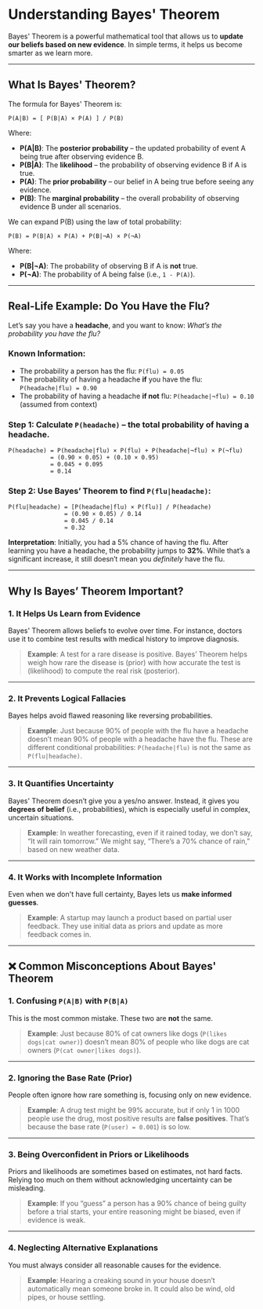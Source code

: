 # Understanding Bayes' Theorem

Bayes' Theorem is a powerful mathematical tool that allows us to **update our beliefs based on new evidence**. In simple terms, it helps us become smarter as we learn more.

---

## What Is Bayes' Theorem?

The formula for Bayes' Theorem is:

```
P(A|B) = [ P(B|A) × P(A) ] / P(B)
```

Where:

- **P(A|B)**: The **posterior probability** – the updated probability of event A being true after observing evidence B.
- **P(B|A)**: The **likelihood** – the probability of observing evidence B if A is true.
- **P(A)**: The **prior probability** – our belief in A being true before seeing any evidence.
- **P(B)**: The **marginal probability** – the overall probability of observing evidence B under all scenarios.

We can expand P(B) using the law of total probability:

```
P(B) = P(B|A) × P(A) + P(B|¬A) × P(¬A)
```

Where:

- **P(B|¬A)**: The probability of observing B if A is **not** true.
- **P(¬A)**: The probability of A being false (i.e., `1 - P(A)`).

---

## Real-Life Example: Do You Have the Flu?

Let’s say you have a **headache**, and you want to know: _What’s the probability you have the flu?_

### Known Information:

- The probability a person has the flu: `P(flu) = 0.05`
- The probability of having a headache **if** you have the flu: `P(headache|flu) = 0.90`
- The probability of having a headache **if not** flu: `P(headache|¬flu) = 0.10` (assumed from context)

### Step 1: Calculate `P(headache)` – the total probability of having a headache.

```
P(headache) = P(headache|flu) × P(flu) + P(headache|¬flu) × P(¬flu)
            = (0.90 × 0.05) + (0.10 × 0.95)
            = 0.045 + 0.095
            = 0.14
```

### Step 2: Use Bayes’ Theorem to find `P(flu|headache)`:

```
P(flu|headache) = [P(headache|flu) × P(flu)] / P(headache)
                = (0.90 × 0.05) / 0.14
                = 0.045 / 0.14
                ≈ 0.32
```

**Interpretation**: Initially, you had a 5% chance of having the flu. After learning you have a headache, the probability jumps to **32%**. While that’s a significant increase, it still doesn’t mean you _definitely_ have the flu.

---

## Why Is Bayes’ Theorem Important?

### 1. **It Helps Us Learn from Evidence**

Bayes' Theorem allows beliefs to evolve over time. For instance, doctors use it to combine test results with medical history to improve diagnosis.

> **Example**: A test for a rare disease is positive. Bayes’ Theorem helps weigh how rare the disease is (prior) with how accurate the test is (likelihood) to compute the real risk (posterior).

---

### 2. **It Prevents Logical Fallacies**

Bayes helps avoid flawed reasoning like reversing probabilities.

> **Example**: Just because 90% of people with the flu have a headache doesn’t mean 90% of people with a headache have the flu. These are different conditional probabilities: `P(headache|flu)` is not the same as `P(flu|headache)`.

---

### 3. **It Quantifies Uncertainty**

Bayes' Theorem doesn’t give you a yes/no answer. Instead, it gives you **degrees of belief** (i.e., probabilities), which is especially useful in complex, uncertain situations.

> **Example**: In weather forecasting, even if it rained today, we don’t say, “It will rain tomorrow.” We might say, “There’s a 70% chance of rain,” based on new weather data.

---

### 4. **It Works with Incomplete Information**

Even when we don't have full certainty, Bayes lets us **make informed guesses**.

> **Example**: A startup may launch a product based on partial user feedback. They use initial data as priors and update as more feedback comes in.

---

## ❌ Common Misconceptions About Bayes' Theorem

### 1. **Confusing `P(A|B)` with `P(B|A)`**

This is the most common mistake. These two are **not** the same.

> **Example**: Just because 80% of cat owners like dogs (`P(likes dogs|cat owner)`) doesn’t mean 80% of people who like dogs are cat owners (`P(cat owner|likes dogs)`).

---

### 2. **Ignoring the Base Rate (Prior)**

People often ignore how rare something is, focusing only on new evidence.

> **Example**: A drug test might be 99% accurate, but if only 1 in 1000 people use the drug, most positive results are **false positives**. That’s because the base rate (`P(user) = 0.001`) is so low.

---

### 3. **Being Overconfident in Priors or Likelihoods**

Priors and likelihoods are sometimes based on estimates, not hard facts. Relying too much on them without acknowledging uncertainty can be misleading.

> **Example**: If you “guess” a person has a 90% chance of being guilty before a trial starts, your entire reasoning might be biased, even if evidence is weak.

---

### 4. **Neglecting Alternative Explanations**

You must always consider all reasonable causes for the evidence.

> **Example**: Hearing a creaking sound in your house doesn’t automatically mean someone broke in. It could also be wind, old pipes, or house settling.
